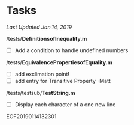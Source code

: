 # Tasks   
*Last Updated Jan.14, 2019*  
  
  
/tests/**DefinitionsofInequality.m**  
- [ ] Add a condition to handle undefined numbers  
  
/tests/**EquivalencePropertiesofEquality.m**  
- [ ] add exclimation point!  
- [ ] add entry for Transitive Property -Matt  
  
/tests/testsub/**TestString.m**  
- [ ] Display each character of a one new line  
  
EOF20190114132301